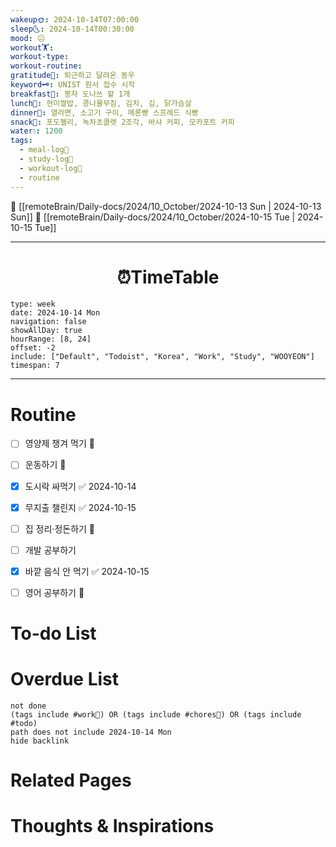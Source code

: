 ```yaml
---
wakeup🌞: 2024-10-14T07:00:00
sleep🌜: 2024-10-14T00:30:00
mood: 😐
workout🏋️: 
workout-type: 
workout-routine: 
gratitude🙏: 퇴근하고 달려온 동우
keyword🗝️: UNIST 원서 접수 시작
breakfast🍳: 봉자 도나쓰 팥 1개
lunch🍚: 현미쌀밥, 콩나물무침, 김치, 김, 닭가슴살
dinner🥗: 열라면, 소고기 구이, 메론빵 스프레드 식빵
snack🍬: 포도젤리, 녹차초콜렛 2조각, 바샤 커피, 모카포트 커피
water💧: 1200
tags:
  - meal-log📝
  - study-log📓
  - workout-log💪
  - routine
---
```


🔺 [[remoteBrain/Daily-docs/2024/10_October/2024-10-13 Sun | 2024-10-13 Sun]]
🔻 [[remoteBrain/Daily-docs/2024/10_October/2024-10-15 Tue | 2024-10-15 Tue]]
___
<h1> <center>⏰TimeTable </center> </h1>

```gEvent
type: week
date: 2024-10-14 Mon
navigation: false
showAllDay: true
hourRange: [8, 24]
offset: -2
include: ["Default", "Todoist", "Korea", "Work", "Study", "WOOYEON"]
timespan: 7
```

--- 


# Routine 

- [ ] 영양제 챙겨 먹기 🔼 
- [ ] 운동하기 🔼 
- [x] 도시락 싸먹기 ✅ 2024-10-14
- [x] 무지출 챌린지 ✅ 2024-10-15
- [ ] 집 정리·정돈하기 🔼
- [ ] 개발 공부하기
- [x] 바깥 음식 안 먹기 ✅ 2024-10-15
- [ ] 영어 공부하기 🔼 


# To-do List


# Overdue List
```tasks
not done
(tags include #work💼) OR (tags include #chores🧺) OR (tags include #todo)
path does not include 2024-10-14 Mon
hide backlink
```

# Related Pages



# Thoughts & Inspirations

